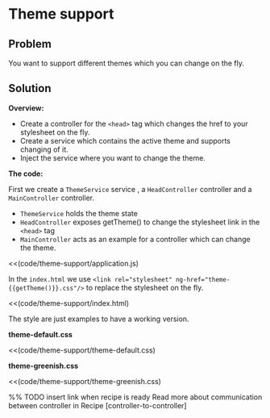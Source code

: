 # Theme support

## Problem

You want to support different themes which you can change on the fly.

## Solution

**Overview:**

* Create a controller for the `<head>` tag which changes the href to your stylesheet on the fly.
* Create a service which contains the active theme and supports changing of it.
* Inject the service where you want to change the theme.

**The code:**

First we create a `ThemeService` service , a `HeadController` controller and a `MainController` controller.

* `ThemeService` holds the theme state
* `HeadController` exposes getTheme() to change the stylesheet link in the `<head>` tag
* `MainController` acts as an example for a controller which can change the theme.

<<(code/theme-support/application.js)

In the `index.html` we use `<link rel="stylesheet" ng-href="theme-{{getTheme()}}.css"/>` to replace the stylesheet on
 the fly.

<<(code/theme-support/index.html)

The style are just examples to have a working version.

**theme-default.css**

<<(code/theme-support/theme-default.css)

**theme-greenish.css**

<<(code/theme-support/theme-greenish.css)

%% TODO insert link when recipe is ready
Read more about communication between controller in Recipe [controller-to-controller]